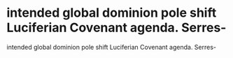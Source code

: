 # intended global dominion pole shift Luciferian Covenant agenda. Serres-

intended global dominion pole shift Luciferian Covenant agenda. Serres-